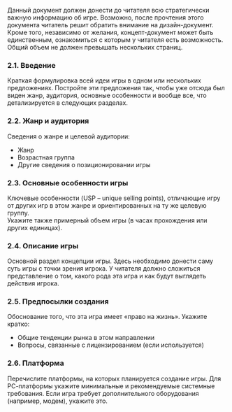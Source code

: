 Данный документ должен донести до читателя всю стратегически важную информацию об игре. Возможно, после прочтения этого документа читатель решит обратить внимание на дизайн-документ. Кроме того, независимо от желания, концепт-документ может быть единственным, ознакомиться с которым у читателя есть возможность. Общий объем не должен превышать нескольких страниц.

### 2.1. Введение

Краткая формулировка всей идеи игры в одном или нескольких предложениях. Постройте эти предложения так, чтобы уже отсюда был виден жанр, аудитория, основные особенности и вообще все, что детализируется в следующих разделах.

### 2.2. Жанр и аудитория

Сведения о жанре и целевой аудитории:  
- Жанр  
- Возрастная группа  
- Другие сведения о позиционировании игры  

### 2.3. Основные особенности игры

Ключевые особенности (USP – unique selling points), отличающие игру от других игр в этом жанре и ориентированных на ту же целевую группу.  
Укажите также примерный объем игры (в часах прохождения или других единицах).

### 2.4. Описание игры

Основной раздел концепции игры. Здесь необходимо донести саму суть игры с точки зрения игрока. У читателя должно сложиться представление о том, какого рода эта игра и как будут выглядеть действия игрока.

### 2.5. Предпосылки создания

Обоснование того, что эта игра имеет «право на жизнь». Укажите кратко:  
- Общие тенденции рынка в этом направлении  
- Вопросы, связанные с лицензированием (если используется)  

### 2.6. Платформа

Перечислите платформы, на которых планируется создание игры. Для РС-платформы укажите минимальные и рекомендуемые системные требования. Если игра требует дополнительного оборудования (например, модем), укажите это.